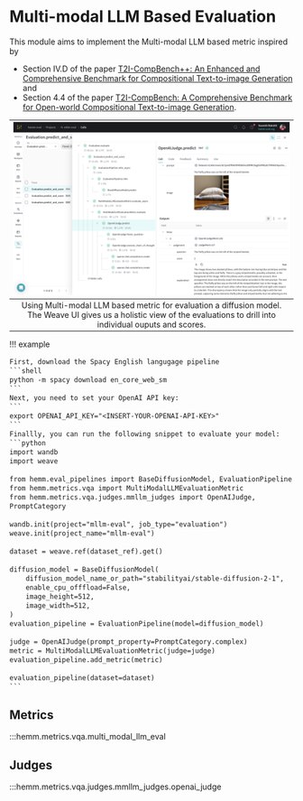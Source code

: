 # Multi-modal LLM Based Evaluation

This module aims to implement the Multi-modal LLM based metric inspired by

- Section IV.D of the paper [T2I-CompBench++: An Enhanced and Comprehensive Benchmark for Compositional Text-to-image Generation](https://karine-h.github.io/T2I-CompBench-new/) and
- Section 4.4 of the paper [T2I-CompBench: A Comprehensive Benchmark for Open-world Compositional Text-to-image Generation](https://arxiv.org/abs/2307.06350).

| ![](../../assets/weave_mllm.png) | 
|:--:| 
| Using Multi-modal LLM based metric for evaluation a diffusion model. The Weave UI gives us a holistic view of the evaluations to drill into individual ouputs and scores. |


!!! example

    First, download the Spacy English langugage pipeline
    ```shell
    python -m spacy download en_core_web_sm
    ```
    Next, you need to set your OpenAI API key:
    ```
    export OPENAI_API_KEY="<INSERT-YOUR-OPENAI-API-KEY>"
    ```
    Finallly, you can run the following snippet to evaluate your model:
    ```python  
    import wandb
    import weave

    from hemm.eval_pipelines import BaseDiffusionModel, EvaluationPipeline
    from hemm.metrics.vqa import MultiModalLLMEvaluationMetric
    from hemm.metrics.vqa.judges.mmllm_judges import OpenAIJudge, PromptCategory

    wandb.init(project="mllm-eval", job_type="evaluation")
    weave.init(project_name="mllm-eval")

    dataset = weave.ref(dataset_ref).get()

    diffusion_model = BaseDiffusionModel(
        diffusion_model_name_or_path="stabilityai/stable-diffusion-2-1",
        enable_cpu_offfload=False,
        image_height=512,
        image_width=512,
    )
    evaluation_pipeline = EvaluationPipeline(model=diffusion_model)

    judge = OpenAIJudge(prompt_property=PromptCategory.complex)
    metric = MultiModalLLMEvaluationMetric(judge=judge)
    evaluation_pipeline.add_metric(metric)

    evaluation_pipeline(dataset=dataset)
    ```

## Metrics

:::hemm.metrics.vqa.multi_modal_llm_eval

## Judges

:::hemm.metrics.vqa.judges.mmllm_judges.openai_judge
